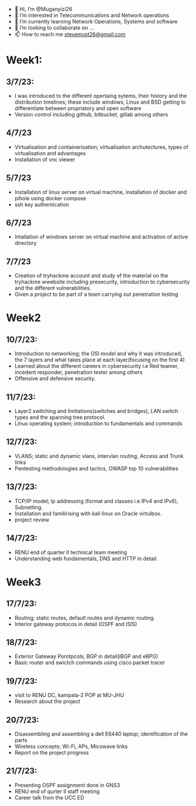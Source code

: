 - 👋 Hi, I’m @Muganyizi26
- 👀 I’m interested in Telecommunications and Network operations
- 🌱 I’m currently learning Network Operations, Systems and software
- 💞️ I’m looking to collaborate on ...
- 📫 How to reach me stevemust26@gmail.com

<!---
Muganyizi26/Muganyizi26 is a ✨ special ✨ repository because its `README.md` (this file) appears on your GitHub profile.
You can click the Preview link to take a look at your changes.
--->
# Week1:

## 3/7/23: 

- I was introduced to the different opertaing sytems, their history and the distribution timelines; these include windows, Linux and BSD getting to differentiate between propriatory and open software
- Version control including github, bitbucket, gitlab among others

## 4/7/23 

- Virtualisation and containerisation; virtualisation archutectures, types of virtualisation and advantages
- Installation of vnc viewer

## 5/7/23

- Installation of linux server on virtual machine, installation of docker and pihole using docker compose
- ssh key authentication

## 6/7/23

- Intallation of windows server on virtual machine and activation of active directory

## 7/7/23

- Creation of tryhackme account and study of the material on the tryhackme wwebsite including presecurity, introduction to cybersecurity and the different vulnerabilities.
- Given a project to be part of a team carrying out penetration testing

# Week2

## 10/7/23:

- Introduction to networking; the OSI model and why it was introduced, the 7 layers and what takes place at each layer(focusing on the first 4)
- Learned about the different careers in cybersecurity i.e Red teamer, incedent responder, penetration tester among others
- Offensive and defensive security.

## 11/7/23:

- Layer2 switching and limitations(switches and bridges), LAN switch types and the spanning tree protocol.
- Linux operating system; introduction to fundamentals and commands

## 12/7/23:

- VLANS; static and dynamic vlans, intervlan routing, Access and Trunk links
- Pentesting methodologies and tactics, OWASP top 10 vulnerabilities

## 13/7/23:

- TCP/IP model; Ip addressing (format and classes i.e IPv4 and IPv6), Subnetting.
- Installation and familirising with kali linux on Oracle virtulbox.
- project review

## 14/7/23:

- RENU end of quarter II technical team meeting
- Understanding web fundamentals, DNS and HTTP in detail.

# Week3

## 17/7/23:

- Routing; static routes, default routes and dynamic routing.
- Interior gateway protocos in detail (OSPF and ISIS)

## 18/7/23:

- Exterior Gateway Porotpcols; BGP in detail(iBGP and eBPG)
- Basic router and swictch commands using cisco packet tracer

## 19/7/23:

- visit to RENU DC, kampala-2 POP at MU-JHU
- Research about the project

## 20/7/23:

- Disassembling and assembling a dell E6440 laptop; identification of the parts
- Wireless concepts; Wi-Fi, APs, Micowave links
- Report on the project progress

## 21/7/23:

- Presenting OSPF assignment done in GNS3
- RENU end of qurter II staff meeting
- Career talk from the UCC ED 
